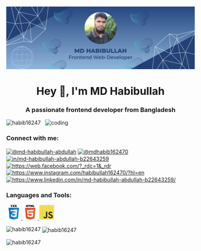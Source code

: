 ![logo](https://github.com/habib16247/habib16247/blob/main/Blue%20and%20White%20Modern%20Tech%20Web%20Developer%20Twitter%20Header%20(3).png)
<h1 align="center">Hey 👋, I'm MD Habibullah</h1>
<h3 align="center">A passionate frontend developer from Bangladesh</h3>
<img align="right" alt="coding" width="400" src="https://cdn.dribbble.com/users/1162077/screenshots/3848914/programmer.gif">

<p align="left"> <img src="https://komarev.com/ghpvc/?username=habib16247&label=Profile%20views&color=0e75b6&style=flat" alt="habib16247" /> </p>

<h3 align="left">Connect with me:</h3>
<p align="left">
<a href="https://codepen.io/@md-habibullah-abdullah" target="_blank"><img align="center" src="https://raw.githubusercontent.com/rahuldkjain/github-profile-readme-generator/master/src/images/icons/Social/codepen.svg" alt="@md-habibullah-abdullah" height="30" width="40" /></a>
<a href="https://twitter.com/@mdhabib162470" target="_blank"><img align="center" src="https://raw.githubusercontent.com/rahuldkjain/github-profile-readme-generator/master/src/images/icons/Social/twitter.svg" alt="@mdhabib162470" height="30" width="40" /></a>
<a href="https://linkedin.com/in/in/md-habibullah-abdullah-b22643259" target="_blank"><img align="center" src="https://raw.githubusercontent.com/rahuldkjain/github-profile-readme-generator/master/src/images/icons/Social/linked-in-alt.svg" alt="in/md-habibullah-abdullah-b22643259" height="30" width="40" /></a>
<a href="https://fb.com/https://web.facebook.com/?_rdc=1&_rdr" target="_blank"><img align="center" src="https://raw.githubusercontent.com/rahuldkjain/github-profile-readme-generator/master/src/images/icons/Social/facebook.svg" alt="https://web.facebook.com/?_rdc=1&_rdr" height="30" width="40" /></a>
<a href="https://instagram.com/https://www.instagram.com/habibullah162470/?hl=en" target="_blank"><img align="center" src="https://raw.githubusercontent.com/rahuldkjain/github-profile-readme-generator/master/src/images/icons/Social/instagram.svg" alt="https://www.instagram.com/habibullah162470/?hl=en" height="30" width="40" /></a>
<a href="[https://www.youtube.com/c/https://www.linkedin.com/in/md-habibullah-abdullah-b22643259/](https://www.youtube.com/channel/UCnopAZ7TIqUEF5w183_Thzg)" target="_blank"><img align="center" src="https://raw.githubusercontent.com/rahuldkjain/github-profile-readme-generator/master/src/images/icons/Social/youtube.svg" alt="https://www.linkedin.com/in/md-habibullah-abdullah-b22643259/" height="30" width="40" /></a>
</p>

<h3 align="left">Languages and Tools:</h3>
<p align="left"> <a href="https://www.w3schools.com/css/" target="_blank" rel="noreferrer"> <img src="https://raw.githubusercontent.com/devicons/devicon/master/icons/css3/css3-original-wordmark.svg" alt="css3" width="40" height="40"/> </a> <a href="https://www.w3.org/html/" target="_blank" rel="noreferrer"> <img src="https://raw.githubusercontent.com/devicons/devicon/master/icons/html5/html5-original-wordmark.svg" alt="html5" width="40" height="40"/> </a> <a href="https://developer.mozilla.org/en-US/docs/Web/JavaScript" target="_blank" rel="noreferrer"> <img src="https://raw.githubusercontent.com/devicons/devicon/master/icons/javascript/javascript-original.svg" alt="javascript" width="40" height="40"/> </a> </p>

<p><img align="left" src="https://github-readme-stats.vercel.app/api/top-langs?username=habib16247&show_icons=true&locale=en&layout=compact" alt="habib16247" /></p>

<p>&nbsp;<img align="center" src="https://github-readme-stats.vercel.app/api?username=habib16247&show_icons=true&locale=en" alt="habib16247" /></p>

<p><img align="center" src="https://github-readme-streak-stats.herokuapp.com/?user=habib16247&" alt="habib16247" /></p>
